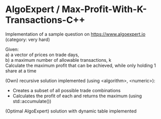 # AlgoExpert / Max-Profit-With-K-Transactions-C++
Implementation of a sample question on https://www.algoexpert.io (category: very hard)<br>

Given:<br>
a) a vector of prices on trade days, <br>
b) a maximum number of allowable transactions, k <br>
Calculate the maximum profit that can be achieved, while only holding 1 share at a time

(Own) recursive solution implemented (using &lt;algorithm>, &lt;numeric>):<br>
* Creates a subset of all possible trade combinations
* Calculates the profit of each and returns the maximum (using std::accumulate())

(Optimal AlgoExpert) solution with dynamic table implemented
